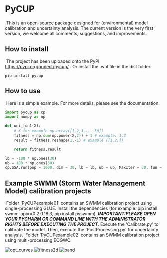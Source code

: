 # PyCUP

​	This is an open-source package designed for (environmental) model calibration and uncertainty analysis. The current version is the very first version, we welcome all comments, suggestions, and improvements.

## How to install

​	The project has been uploaded onto the PyPI https://pypi.org/project/pycup/ . Or install the .whl file in the dist folder.

```
pip install pycup
```

## How to use

​	Here is a simple example. For more details, please see the documentation.

```python
import pycup as cp
import numpy as np

def uni_fun1(X):
	# X for example np.array([1,2,3,...,30])
    fitness = np.sum(np.power(X,2)) + 1 # example: 1.2
    result = fitness.reshape(1,-1) # example ([1.2,])

    return fitness,result

lb = -100 * np.ones(30)
ub = 100 * np.ones(30)
cp.SSA.run(pop = 1000, dim = 30, lb = lb, ub = ub, MaxIter = 30, fun = uni_fun1)
```

## Example SWMM (Storm Water Management Model) calibration projects

​	Folder 'PyCUPexample01' contains an SWMM calibration project using single-processing GLUE. Install the dependencies (for example: pip install swmm-api==0.2.0.18.3, pip install pyswmm). ***IMPORTANT:PLEASE OPEN YOUR PYCHARM OR COMMAND LINE WITH THE ADMINISTRATOR RIGHTS BEFORE EXECUTING THE PROJECT***. Execute the 'Calibrate.py' to calibrate the model. Then, execute the 'PostProcessing.py' for uncertainty analysis.
​	Folder 'PyCUPexample02' contains an SWMM calibration project using multi-processing EOGWO.

![opt_curves](https://user-images.githubusercontent.com/116932670/200309723-e7730802-9dc9-4304-b86f-456b07a91b31.jpg)
![fitness2d](https://user-images.githubusercontent.com/116932670/200312283-e30e1ff0-0679-4bc0-8c94-743486b45a05.jpg)
![band](https://user-images.githubusercontent.com/116932670/200309801-c0035f68-0d3a-4e28-ad1c-66ded9cd8052.jpg)

